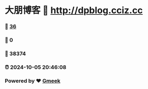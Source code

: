 # 大朋博客 :link: http://dpblog.cciz.cc 
### :page_facing_up: [36](http://dpblog.cciz.cc/tag.html) 
### :speech_balloon: 0 
### :hibiscus: 38374 
### :alarm_clock: 2024-10-05 20:46:08 
### Powered by :heart: [Gmeek](https://github.com/Meekdai/Gmeek)
